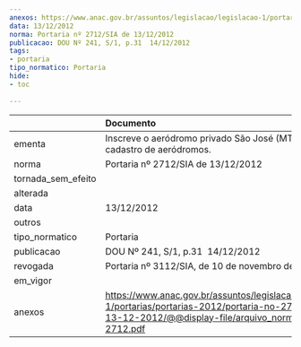 ```yaml
---
anexos: https://www.anac.gov.br/assuntos/legislacao/legislacao-1/portarias/portarias-2012/portaria-no-2712-sia-de-13-12-2012/@@display-file/arquivo_norma/PA2012-2712.pdf
data: 13/12/2012
norma: Portaria nº 2712/SIA de 13/12/2012
publicacao: DOU Nº 241, S/1, p.31  14/12/2012
tags:
- portaria
tipo_normatico: Portaria
hide: 
- toc 
 
---
```


|                    | Documento                                                                                                                                                         |
|:-------------------|:------------------------------------------------------------------------------------------------------------------------------------------------------------------|
| ementa             | Inscreve o aeródromo privado São José (MT) no cadastro de aeródromos.                                                                                             |
| norma              | Portaria nº 2712/SIA de 13/12/2012                                                                                                                                |
| tornada_sem_efeito |                                                                                                                                                                   |
| alterada           |                                                                                                                                                                   |
| data               | 13/12/2012                                                                                                                                                        |
| outros             |                                                                                                                                                                   |
| tipo_normatico     | Portaria                                                                                                                                                          |
| publicacao         | DOU Nº 241, S/1, p.31  14/12/2012                                                                                                                                 |
| revogada           | Portaria nº 3112/SIA, de 10 de novembro de 2016.                                                                                                                  |
| em_vigor           |                                                                                                                                                                   |
| anexos             | https://www.anac.gov.br/assuntos/legislacao/legislacao-1/portarias/portarias-2012/portaria-no-2712-sia-de-13-12-2012/@@display-file/arquivo_norma/PA2012-2712.pdf |